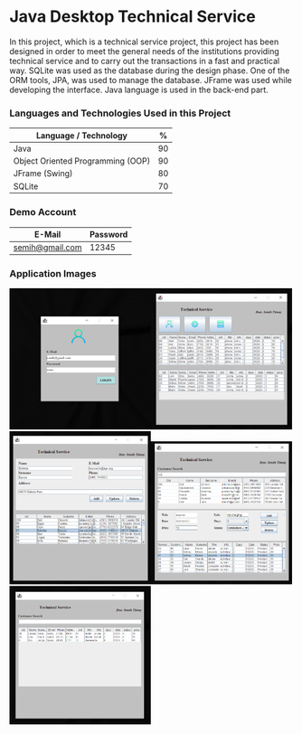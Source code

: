 # Java Desktop Technical Service
<p>
In this project, which is a technical service project, this project has been designed in order to meet the general needs of the institutions providing technical service and to carry out the transactions in a fast and practical way. SQLite was used as the database during the design phase. One of the ORM tools, JPA, was used to manage the database. JFrame was used while developing the interface. Java language is used in the back-end part.
</p>

### Languages and Technologies Used in this Project
Language / Technology  | %
------------- | -------------
Java  | 90
Object Oriented Programming (OOP)  | 90
JFrame (Swing)  | 80
SQLite  | 70 

### Demo Account
E-Mail  | Password
------------- | -------------
semih@gmail.com  | 12345

### Application Images

  <img src=https://github.com/Semihtumay/java-desktop-technical-service/blob/main/images/Login%20.PNG width="250" alt="accessibility text"><img src=https://github.com/Semihtumay/java-desktop-technical-service/blob/main/images/Dashboard%20.PNG width="250" title="hover text"><img src=https://github.com/Semihtumay/java-desktop-technical-service/blob/main/images/AddUser%20.PNG width="250" title="hover text"><img src=https://github.com/Semihtumay/java-desktop-technical-service/blob/main/images/Service.PNG width="250" title="hover text"><img src=https://github.com/Semihtumay/java-desktop-technical-service/blob/main/images/Archive%20.PNG width="250" title="hover text">

